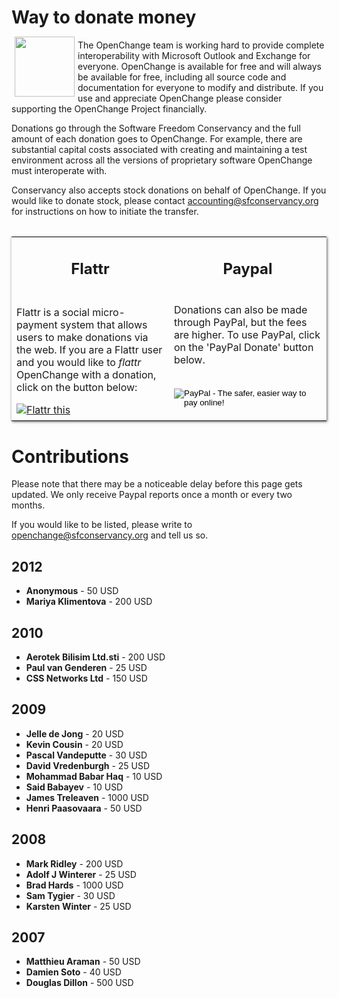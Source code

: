 # Way to donate money #


<img border="0" width="96" height="96" style="border: 0pt none; margin: -5px 5px 5px; float: left;" alt="" src="/images/openchange_donation.png" />The OpenChange team is working hard to provide complete interoperability with Microsoft Outlook and Exchange for everyone. OpenChange is available for free and will always be available for free, including all source code and documentation for everyone to modify and distribute. If you use and appreciate OpenChange please consider supporting the OpenChange Project financially.

Donations go through the Software Freedom Conservancy and the full amount of each donation goes to OpenChange. For example, there are substantial capital costs associated with creating and maintaining a test environment across all the versions of proprietary software OpenChange must interoperate with.

Conservancy also accepts stock donations on behalf of OpenChange. If you would like to donate stock, please contact <a href="mailto:accounting@sfconservancy.org">accounting@sfconservancy.org</a> for instructions on how to initiate the transfer.

<div align="center">
<table width="80%" style="margin-top:2em;margin-bottom:2em;border:none;box-shadow: 1px 1px 4px #555;">
<tr>
<td width="33%" align="center"><h2>Flattr</h2></td>
<td width="33%" align="center"><h2>Paypal</h2></td>
</tr>
<tr>
<td>
<p>Flattr is a social micro-payment system that allows users to make
donations via the web. If you are a Flattr user and you would like to
<i>flattr</i> OpenChange with a donation, click on the button
below:</p>
<a href="https://flattr.com/thing/1033299/OpenChange-portable-Open-Source-implementation-of-Microsoft-Exchange-server-and-Exchange-protocols" target="_blank">
<img src="http://api.flattr.com/button/flattr-badge-large.png" alt="Flattr this" title="Flattr this" border="0" />
</a>
</td>

<td>
<p>Donations can also be made through PayPal, but the fees are higher. To
use PayPal, click on the 'PayPal Donate' button below.</p>
<br/>
<form action="https://www.paypal.com/cgi-bin/webscr" method="post">
<input type="hidden" name="cmd" value="_s-xclick">
<input type="hidden" name="hosted_button_id" value="SRDC3FFAC5XH2">
<input type="image" src="https://www.paypalobjects.com/en_US/i/btn/btn_donateCC_LG.gif" border="0" name="submit" alt="PayPal - The safer, easier way to pay online!">
<img alt="" border="0" src="https://www.paypalobjects.com/en_US/i/scr/pixel.gif" width="1" height="1">
</form>
</td>
</tr>
</table>
</div>

# Contributions #

Please note that there may be a noticeable delay before this page gets
updated. We only receive Paypal reports once a month or every two
months.

If you would like to be listed, please write to
[<openchange@sfconservancy.org>](mailto:openchange@sfconservancy.org)
and tell us so.

## 2012 ##

+ **Anonymous** - 50 USD
+ **Mariya Klimentova** - 200 USD

## 2010 ##

+ **Aerotek Bilisim Ltd.sti** - 200 USD
+ **Paul van Genderen** - 25 USD
+ **CSS Networks Ltd** - 150 USD

## 2009 ##

+ **Jelle de Jong** - 20 USD
+ **Kevin Cousin** - 20 USD
+ **Pascal Vandeputte** - 30 USD
+ **David Vredenburgh** - 25 USD
+ **Mohammad Babar Haq** - 10 USD
+ **Said Babayev** - 10 USD
+ **James Treleaven** - 1000 USD
+ **Henri Paasovaara** - 50 USD

## 2008 ##

+ **Mark Ridley** - 200 USD
+ **Adolf J Winterer** - 25 USD
+ **Brad Hards** - 1000 USD
+ **Sam Tygier** - 30 USD
+ **Karsten Winter** - 25 USD

## 2007 ##

+ **Matthieu Araman** - 50 USD
+ **Damien Soto** - 40 USD
+ **Douglas Dillon** - 500 USD
